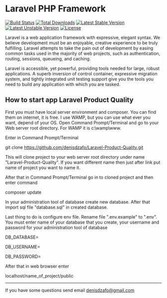 # Laravel PHP Framework

[![Build Status](https://travis-ci.org/laravel/framework.svg)](https://travis-ci.org/laravel/framework)
[![Total Downloads](https://poser.pugx.org/laravel/framework/d/total.svg)](https://packagist.org/packages/laravel/framework)
[![Latest Stable Version](https://poser.pugx.org/laravel/framework/v/stable.svg)](https://packagist.org/packages/laravel/framework)
[![Latest Unstable Version](https://poser.pugx.org/laravel/framework/v/unstable.svg)](https://packagist.org/packages/laravel/framework)
[![License](https://poser.pugx.org/laravel/framework/license.svg)](https://packagist.org/packages/laravel/framework)

Laravel is a web application framework with expressive, elegant syntax. We believe development must be an enjoyable, creative experience to be truly fulfilling. Laravel attempts to take the pain out of development by easing common tasks used in the majority of web projects, such as authentication, routing, sessions, queueing, and caching.

Laravel is accessible, yet powerful, providing tools needed for large, robust applications. A superb inversion of control container, expressive migration system, and tightly integrated unit testing support give you the tools you need to build any application with which you are tasked.

## How to start app Laravel Product Quality

First you must have local server environment and composer. You can find them on internet, it is free. I use WAMP, but you can use what ever you want, depend of your OS.
Open Command Prompt/Terminal and go to your  Web server root directory. For WAMP it is c:\wamp\www.

Enter in Command Prompt/Terminal

git clone https://github.com/denisdzafo/Laravel-Product-Quality.git

This will clone project to your web server root directory under name "Laravel-Product-Quality". If you want different name
then just after link put name of project you want to name it.

After that in Command Prompt/Terminal go in to cloned project and then enter command

composer update

In your administration tool of database create new database. After that import sql file "database.sql" in created database.

Last thing to do is configure  env file. Rename file ".env.example" to ".env".
You must enter name of your database that you create, your username and password for your administration tool of database

DB_DATABASE=

DB_USERNAME=

DB_PASSWORD=

After that in web browser enter

localhost/name_of_project/public

---

If you have some questions send email [denisdzafo@gmail.com](Mailto:hello@devmarketar.io)
